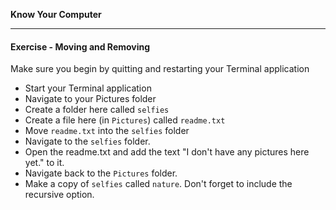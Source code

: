 **Know Your Computer**

---

#### Exercise - Moving and Removing

Make sure you begin by quitting and restarting your Terminal application

* Start your Terminal application
* Navigate to your Pictures folder
* Create a folder here called `selfies`
* Create a file here (in `Pictures`) called `readme.txt`
* Move `readme.txt` into the `selfies` folder
* Navigate to the `selfies` folder.
* Open the readme.txt and add the text "I don't have any pictures here yet." to
  it.
* Navigate back to the `Pictures` folder.
* Make a copy of `selfies` called `nature`. Don't forget to include the
  recursive option.
